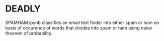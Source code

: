 # DEADLY
SPAMHAM.ipynb classifies an email text folder into either spam or ham on basis of occurence of words that divides into spam or ham using naive theorem of probability. 

